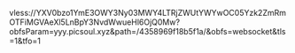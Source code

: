 vless://YXV0bzo1YmE3OWY3Ny03MWY4LTRjZWUtYWYwOC05Yzk2ZmRmOTFiMGVAeXl5LnBpY3NvdWwueHl6OjQ0Mw?obfsParam=yyy.picsoul.xyz&path=/4358969f18b5f1a/&obfs=websocket&tls=1&tfo=1

